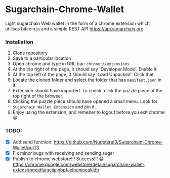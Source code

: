 # Sugarchain-Chrome-Wallet
Light sugarchain Web wallet in the form of a chrome extension which utilises bitcoin.js and a simple REST API https://api.sugarchain.org


### Installation

1. Clone repository
2. Save to a particular location
3. Open chrome and type in URL bar: `chrome://extensions`
4. At the top right of the page, it should say 'Developer Mode'. Enable it.
5. At the top left of the page, it should say 'Load Unpacked'. Click that.
6. Locate the cloned folder and select the folder that has `manifest.json` in it.
7. Extension should have imported. To check, click the puzzle piece at the top right of the browser.
8. Clicking the puzzle piece should have opened a small menu. Look for `Sugarchain Wallet Extension` and pin it.
9. Enjoy using the extension, and remeber to logout before you exit chrome :grin:


### TODO:

- [x] Add send function: https://github.com/Nugetzrul3/Sugarchain-Chrome-Wallet/pull/3
- [x] Fix minor bugs with receiving and sending sugar
- [x] Publish to chrome webstore!!! Success!!! :grin: https://chrome.google.com/webstore/detail/sugarchain-wallet-extensi/pgojdfajgcjjpjnbpfaelnpnjocakldb
